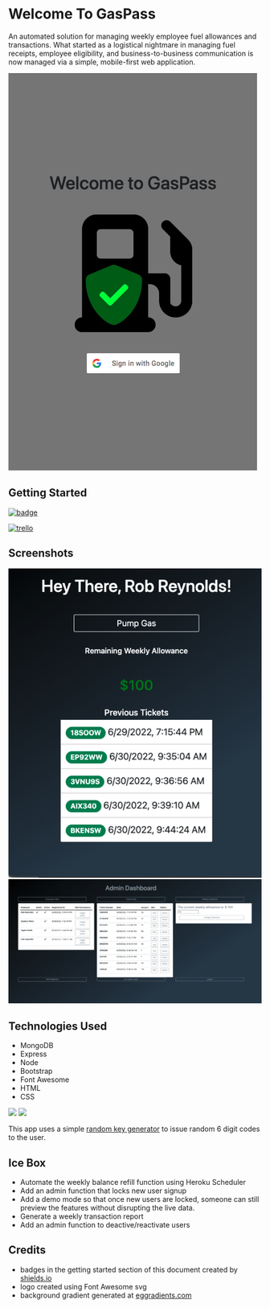 # Welcome To GasPass

An automated solution for managing weekly employee fuel allowances and transactions. What started as a logistical nightmare in managing fuel receipts, employee eligibility, and business-to-business communication is now managed via a simple, mobile-first web application.

![landing page screenshot](./public/images/landing-screenshot.png)

## Getting Started
[![badge](https://img.shields.io/badge/deployed-GO%20LIVE-blue)](https://img.shields.io/badge/deployed-GO%20LIVE-blue)

[![trello](https://img.shields.io/badge/Planning-TRELLO-success)](https://trello.com/b/dHk6bf0o/gaspass)

## Screenshots

![user dash screenshot](./public/images/user-dash-screenshot.png)
![admin screenshot](./public/images/admin-screenshot.png)

## Technologies Used
- MongoDB
- Express
- Node
- Bootstrap
- Font Awesome
- HTML
- CSS

![](https://img.shields.io/tokei/lines/github/razorhollow/gas-pass) ![](https://img.shields.io/github/repo-size/razorhollow/gas-pass)

This app uses a simple [random key generator](https://www.npmjs.com/package/random-key-generator) to issue random 6 digit codes to the user.

## Ice Box
- Automate the weekly balance refill function using Heroku Scheduler
- Add an admin function that locks new user signup
- Add a demo mode so that once new users are locked, someone can still preview the features without disrupting the live data.
- Generate a weekly transaction report
- Add an admin function to deactive/reactivate users

## Credits
- badges in the getting started section of this document created by [shields.io](https://shields.io/)
- logo created using Font Awesome svg
- background gradient generated at [eggradients.com](https://www.eggradients.com/)

